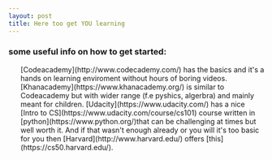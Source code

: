 ```yaml
---
layout: post
title: Here too get YOU learning
---
```


<h3>some useful info on how to get started:</h3>
<ul> [Codeacademy](http://www.codecademy.com/) has the basics and it's a hands on learning enviroment without hours of boring videos. 
[Khanacademy](https://www.khanacademy.org/) is similar to Codeacademy but with wider range (f.e pyshics, algerbra) and mainly meant for children.
[Udacity](https://www.udacity.com/) has a nice [Intro to CS](https://www.udacity.com/course/cs101) course written in [python](https://www.python.org/)that can be challenging at times but well worth it.
And if that wasn't enough already or you will it's too basic for you then [Harvard](http://www.harvard.edu/) offers [this](https://cs50.harvard.edu/).
</ul>

